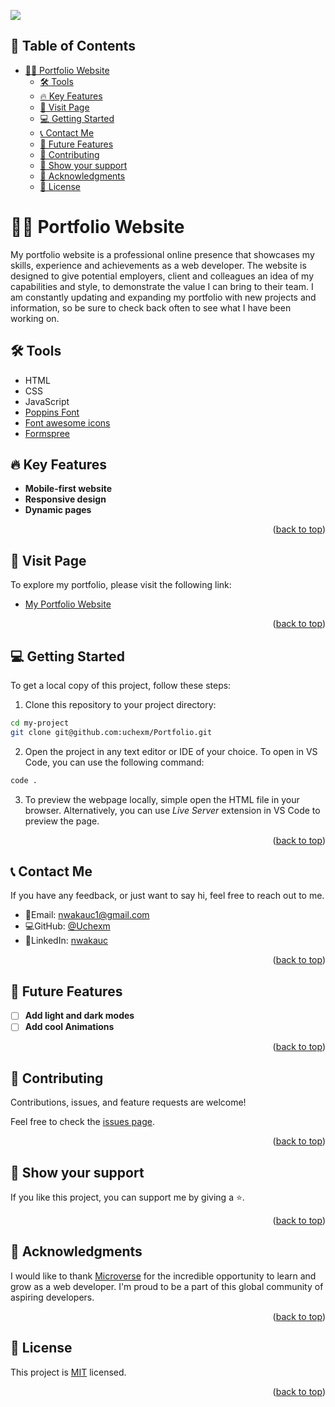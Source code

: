 ![](https://img.shields.io/badge/Microverse-blueviolet)
## 📑 Table of Contents
- [👨‍🚀 Portfolio Website ](#-portfolio-website-)
  - [🛠 Tools ](#-tools-)
  - [🔥 Key Features ](#-key-features-)
  - [🚀 Visit Page ](#-visit-page-)
  - [💻 Getting Started ](#-getting-started-)
  - [📞 Contact Me ](#-contact-me-)
  - [🔭 Future Features ](#-future-features-)
  - [🤝 Contributing ](#-contributing-)
  - [💖 Show your support ](#-show-your-support-)
  - [🙏 Acknowledgments ](#-acknowledgments-)
  - [📜 License ](#-license-)

# 👨‍🚀 Portfolio Website <a name="about-project"></a>

My portfolio website is a professional online presence that showcases my skills, experience and achievements as a web developer. The website is designed to give potential employers, client and colleagues an idea of my capabilities and style, to demonstrate the value I can bring to their team.
I am constantly updating and expanding my portfolio with new projects and information, so be sure to check back often to see what I have been working on. 

## 🛠 Tools <a name="tech-stack"></a>

- HTML
- CSS
- JavaScript
- [Poppins Font](https://fonts.google.com/specimen/Poppins)
- [Font awesome icons](https://fontawesome.com/)
- [Formspree](https://formspree.io/)

## 🔥 Key Features <a name="key-features"></a>

- **Mobile-first website**
- **Responsive design**
- **Dynamic pages**

<p align="right">(<a href="#readme-top">back to top</a>)</p>

## 🚀 Visit Page <a name="live-demo"></a>

To explore my portfolio, please visit the following link:
- [My Portfolio Website](https://uchexm.github.io/Portfolio/)

<p align="right">(<a href="#readme-top">back to top</a>)</p>

## 💻 Getting Started <a name="getting-started"></a>

To get a local copy of this project, follow these steps:

1. Clone this repository to your project directory: 
```bash
cd my-project
git clone git@github.com:uchexm/Portfolio.git
```
2. Open the project in any text editor or IDE of your choice. To open in VS Code, you can use the following command:
```bash
code . 
``` 
3. To preview the webpage locally, simple open the HTML file in your browser. Alternatively, you can use *Live Server* extension in VS Code to preview the page.

<p align="right">(<a href="#readme-top">back to top</a>)</p>

## 📞 Contact Me <a name="authors"></a>

If you have any feedback, or just want to say hi, feel free to reach out to me.

- 📧Email: nwakauc1@gmail.com
- 💻GitHub: [@Uchexm](https://github.com/uchexm)
- 💼LinkedIn: [nwakauc](https://www.linkedin.com/in/nwakauc)

<p align="right">(<a href="#readme-top">back to top</a>)</p>

## 🔭 Future Features <a name="future-features"></a>

- [ ] **Add light and dark modes**
- [ ] **Add cool Animations**

<p align="right">(<a href="#readme-top">back to top</a>)</p>

## 🤝 Contributing <a name="contributing"></a>

Contributions, issues, and feature requests are welcome!

Feel free to check the [issues page](https://github.com/uchexm/Portfolio/issues).

<p align="right">(<a href="#readme-top">back to top</a>)</p>

## 💖 Show your support <a name="support"></a>

If you like this project, you can support me by giving a ⭐.

<p align="right">(<a href="#readme-top">back to top</a>)</p>

## 🙏 Acknowledgments <a name="acknowledgements"></a>

I would like to thank [Microverse](https://www.microverse.org/) for the incredible opportunity to learn and grow as a web developer. I'm proud to be a part of this global community of aspiring developers.

<p align="right">(<a href="#readme-top">back to top</a>)</p>

## 📜 License <a name="license"></a>

This project is [MIT](./LICENSE) licensed.

<p align="right">(<a href="#readme-top">back to top</a>)</p>
